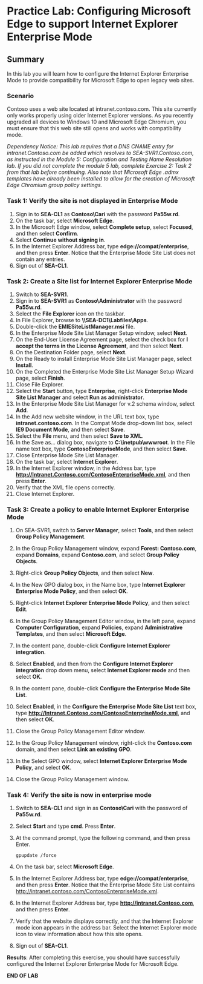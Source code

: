 # Practice Lab: Configuring Microsoft Edge to support Internet Explorer Enterprise Mode

## Summary
In this lab you will learn how to configure the Internet Explorer Enterprise Mode to provide compatibility for Microsoft Edge to open legacy web sites.

### Scenario
Contoso uses a web site located at intranet.contoso.com. This site currently only works properly using older Internet Explorer versions. As you recently upgraded all devices to Windows 10 and Microsoft Edge Chromium, you must ensure that this web site still opens and works with compatibility mode.

_Dependency Notice: This lab requires that a DNS CNAME entry for intranet.Contoso.com be added which resolves to SEA-SVR1.Contoso.com, as instructed in the Module 5: Configuration and Testing Name Resolution lab. If you did not complete the module 5 lab, complete Exercise 2: Task 2 from that lab before continuing. Also note that Microsoft Edge .admx templates have already been installed to allow for the creation of Microsoft Edge Chromium group policy settings._


### Task 1: Verify the site is not displayed in Enterprise Mode
1.  Sign in to **SEA-CL1** as **Contoso\\Cari** with the password **Pa55w.rd**.
2.  On the task bar, select **Microsoft Edge**.
3.  In the Microsoft Edge window, select **Complete setup**, select **Focused**, and then select **Confirm**.
4.  Select **Continue without signing in**.
5.  In the Internet Explorer Address bar, type **edge://compat/enterprise**, and then press **Enter**. Notice that the Enterprise Mode Site List does not contain any entries.
6.  Sign out of **SEA-CL1**.

### Task 2: Create a Site list for Internet Explorer Enterprise Mode
1.  Switch to **SEA-SVR1**.
2.  Sign in to **SEA-SVR1** as **Contoso\\Administrator** with the password **Pa55w.rd**.
3.  Select the **File Explorer** icon on the taskbar.
4.  In File Explorer, browse to **\\\\SEA-DC1\\Labfiles\\Apps**.
5.  Double-click the **EMIESiteListManager.msi** file.
6.  In the Enterprise Mode Site List Manager Setup window, select **Next**.
7.  On the End-User License Agreement page, select the check box for **I accept the terms in the License Agreement**, and then select **Next**.
8.  On the Destination Folder page, select **Next**.
9.  On the Ready to install Enterprise Mode Site List Manager page, select **Install**.
10.  On the Completed the Enterprise Mode Site List Manager Setup Wizard page, select **Finish**.
11.  Close File Explorer.
12.  Select the **Start** button, type **Enterprise**, right-click **Enterprise Mode Site List Manager** and select **Run as administrator**.
13.  In the Enterprise Mode Site List Manager for v.2 schema window, select **Add**.
14.  In the Add new website window, in the URL text box, type **intranet.contoso.com**. In the Compat Mode drop-down list box, select **IE9 Document Mode**, and then select **Save**.
15.  Select the **File** menu, and then select **Save to XML**.
16.  In the Save as… dialog box, navigate to **C:\\inetpub\\wwwroot**. In the File name text box, type **ContosoEnterpriseMode**, and then select **Save**.
17.  Close Enterprise Mode Site List Manager.
18.  On the task bar, select **Internet Explorer**.
19.  In the Internet Explorer window, in the Address bar, type **http://Intranet.Contoso.com/ContosoEnterpriseMode.xml**, and then press **Enter**.
20.  Verify that the XML file opens correctly.
21.  Close Internet Explorer.

### Task 3: Create a policy to enable Internet Explorer Enterprise Mode  

1.  On SEA-SVR1, switch to **Server Manager**, select **Tools**, and then select **Group Policy Management**.
    
2.  In the Group Policy Management window, expand **Forest: Contoso.com**, expand **Domains**, expand **Contoso.com**, and select **Group Policy Objects**.
    
3.  Right-click **Group Policy Objects**, and then select **New**.

4.  In the New GPO dialog box, in the Name box, type **Internet Explorer Enterprise Mode Policy**,
    and then select **OK**.

5.  Right-click **Internet Explorer Enterprise Mode Policy**, and then select **Edit**.
    
6.  In the Group Policy Management Editor window, in the left pane, expand **Computer Configuration**, expand **Policies**, expand **Administrative Templates**, and then select **Microsoft Edge**.
    
7.  In the content pane, double-click **Configure Internet Explorer integration**.
    
9.  Select **Enabled**, and then from the **Configure Internet Explorer integration** drop down menu, select **Internet Explorer mode** and then select **OK**.

10.  In the content pane, double-click **Configure the Enterprise Mode Site List**.

11.  Select **Enabled**, in the **Configure the Enterprise Mode Site List** text box, type **http://Intranet.Contoso.com/ContosoEnterpriseMode.xml**, and then select **OK**.
     
12.  Close the Group Policy Management Editor window.

13.  In the Group Policy Management window, right-click the **Contoso.com** domain, and then select **Link an existing GPO**.

14.  In the Select GPO window, select **Internet Explorer Enterprise Mode Policy**, and select **OK**.
     
15. Close the Group Policy Management window.

### Task 4: Verify the site is now in enterprise mode

1.  Switch to **SEA-CL1** and sign in as **Contoso\\Cari** with the password of **Pa55w.rd**.

2.  Select **Start** and type **cmd**. Press **Enter**.

4.  At the command prompt, type the following command, and then press Enter. 

    `gpupdate /force`

5.  On the task bar, select **Microsoft Edge**.

6.  In the Internet Explorer Address bar, type **edge://compat/enterprise**, and then press **Enter**. Notice that the Enterprise Mode Site List contains http://intranet.contoso.com/ContosoEnterpriseMode.xml.
    
7.  In the Internet Explorer Address bar, type **http://intranet.Contoso.com**, and then press **Enter**.
    
8.  Verify that the website displays correctly, and that the Internet Explorer mode icon appears in the address bar. Select the Internet Explorer mode icon to view information about how this site opens.
    
9.  Sign out of **SEA-CL1**.

**Results**: After completing this exercise, you should have successfully configured the Internet Explorer Enterprise Mode for Microsoft Edge.

**END OF LAB**